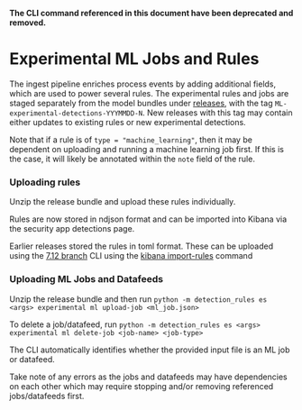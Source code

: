 **The CLI command referenced in this document have been deprecated and removed.**

# Experimental ML Jobs and Rules

The ingest pipeline enriches process events by adding additional fields, which are used to power several rules. 
The experimental rules and jobs are staged separately from the model bundles under [releases](https://github.com/elastic/detection-rules/releases), with the tag `ML-experimental-detections-YYYMMDD-N`. New releases with this tag may contain either updates to existing rules or new experimental detections. 

Note that if a rule is of `type = "machine_learning"`, then it may be dependent on uploading and running a machine
learning job first. If this is the case, it will likely be annotated within the `note` field of the rule.

### Uploading rules

Unzip the release bundle and upload these rules individually.

Rules are now stored in ndjson format and can be imported into Kibana via the security app detections page.

Earlier releases stored the rules in toml format. These can be uploaded using the 
[7.12 branch](https://github.com/elastic/detection-rules/tree/7.12) CLI using the 
[kibana import-rules](../../CLI.md#uploading-rules-to-kibana) command

### Uploading ML Jobs and Datafeeds

Unzip the release bundle and then run `python -m detection_rules es <args> experimental ml upload-job <ml_job.json>`

To delete a job/datafeed, run `python -m detection_rules es <args> experimental ml delete-job <job-name> <job-type>`

The CLI automatically identifies whether the provided input file is an ML job or datafeed.

Take note of any errors as the jobs and datafeeds may have dependencies on each other which may require stopping and/or removing
referenced jobs/datafeeds first.
